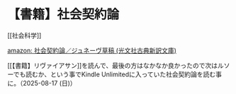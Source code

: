 # 【書籍】社会契約論

[[社会科学]]

[amazon: 社会契約論／ジュネーヴ草稿 (光文社古典新訳文庫)](https://amzn.to/4ly5OO3)

[[【書籍】リヴァイアサン]]を読んで、最後の方はなかなか良かったので次はルソーでも読むか、という事でKindle Unlimitedに入っていた社会契約論を読む事に。（2025-08-17 (日)）